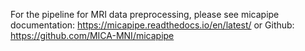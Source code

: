 For the pipeline for MRI data preprocessing, please see micapipe documentation: https://micapipe.readthedocs.io/en/latest/ or Github: https://github.com/MICA-MNI/micapipe
